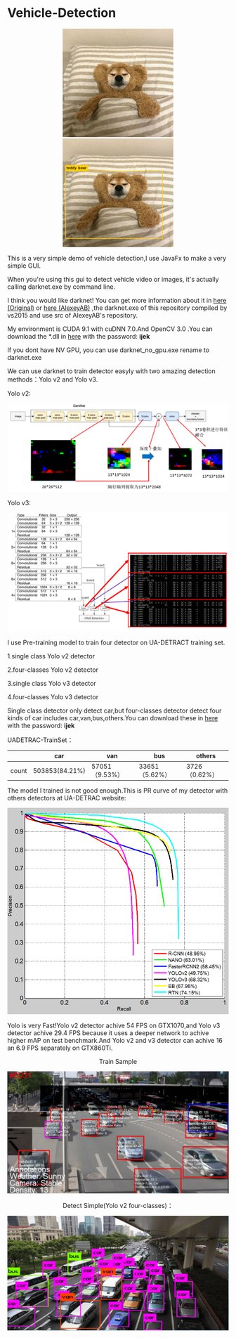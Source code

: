 # Vehicle-Detection

<div align="center">

<img src="https://raw.githubusercontent.com/EternalSaul/Vehicle-Detection/master/img/jk3.jpg" width="50%"/>

<img src="https://raw.githubusercontent.com/EternalSaul/Vehicle-Detection/master/img/predictions.png" width="50%"/>

</div>

This is a very simple demo of vehicle detection,I use JavaFx to make a very simple GUI.

When you're using this gui to detect vehicle video or images, it's actually calling darknet.exe by command line.

I think you would like darknet! You can get more information about it in  [here (Original)](https://github.com/pjreddie/darknet) or [here (AlexeyAB)](https://github.com/AlexeyAB/darknet/) ,the darknet.exe of this repository compiled by vs2015 and use src of AlexeyAB's repository.

My environment  is CUDA 9.1 with cuDNN 7.0.And OpenCV 3.0 .You can download the *.dll in [here](https://pan.baidu.com/s/1WhfZvOfj56nLKdCz6C9qNA) with the password: **ijek**

If you dont have NV GPU, you can use darknet_no_gpu.exe rename to darknet.exe

We can use darknet to train detector easyly with two amazing detection methods：Yolo v2 and Yolo v3.

Yolo v2:

![Q图片2018061009340](https://raw.githubusercontent.com/EternalSaul/Vehicle-Detection/master/img/QQ图片20180610093400.png)

Yolo v3:

![Q图片2018061119410](https://raw.githubusercontent.com/EternalSaul/Vehicle-Detection/master/img/QQ图片20180611194105.png)

I use Pre-training model to train four detector on UA-DETRACT training set.

1.single class Yolo v2 detector

2.four-classes Yolo v2 detector

3.single class Yolo v3 detector

4.four-classes Yolo v3 detector

Single class detector only detect car,but four-classes detector detect four kinds of car includes car,van,bus,others.You can download these in [here](https://pan.baidu.com/s/1WhfZvOfj56nLKdCz6C9qNA) with the password: **ijek**

UADETRAC-TrainSet：

|       | car            | van            | bus            | others        |
| ----- | -------------- | -------------- | -------------- | ------------- |
| count | 503853(84.21%) | 57051（9.53%） | 33651（5.62%） | 3726（0.62%） |

The model I trained is not good enough.This is PR curve of my detector with others detectors at UA-DETRAC website:

![Q图片2018061117151](https://raw.githubusercontent.com/EternalSaul/Vehicle-Detection/master/img/QQ图片20180611171515.png)



Yolo is very Fast!Yolo v2 detector achive 54 FPS on GTX1070,and Yolo v3 detector achive 29.4 FPS because it uses a deeper network to achive higher mAP on test benchmark.And Yolo v2 and v3 detector can achive 16 an 6.9 FPS separately on GTX860Ti.



<div align="center">

Train Sample

![训练样本实例](https://raw.githubusercontent.com/EternalSaul/Vehicle-Detection/master/img/QQ图片20180409000739.png)



Detect Simple(Yolo v2 four-classes)：

![adetract-tes](https://raw.githubusercontent.com/EternalSaul/Vehicle-Detection/master/img/uadetract-test.png)

</div>















